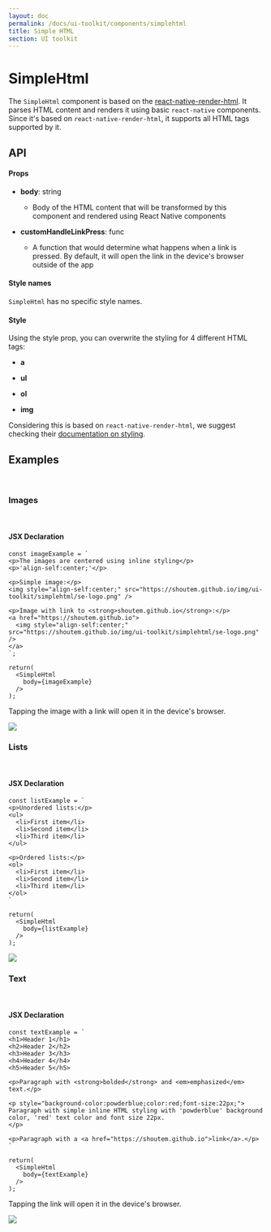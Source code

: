 ```yaml
---
layout: doc
permalink: /docs/ui-toolkit/components/simplehtml
title: Simple HTML
section: UI toolkit
---
```


# SimpleHtml

The `SimpleHtml` component is based on the [react-native-render-html](https://github.com/archriss/react-native-render-html). It parses HTML content and renders it using basic `react-native` components. Since it's based on `react-native-render-html`, it supports all HTML tags supported by it.

## API

#### Props

* **body**: string  
  - Body of the HTML content that will be transformed by this component and rendered using React Native components

* **customHandleLinkPress**: func
  - A function that would determine what happens when a link is pressed. By default, it will open the link in the device's browser outside of the app

#### Style names

`SimpleHtml` has no specific style names.

#### Style

Using the style prop, you can overwrite the styling for 4 different HTML tags:

* **a**

* **ul**

* **ol**

* **img**

Considering this is based on `react-native-render-html`, we suggest checking their [documentation on styling](https://github.com/archriss/react-native-render-html#styling).

## Examples
<br />

### Images
<br />

#### JSX Declaration
```JSX
const imageExample = `
<p>The images are centered using inline styling</p>
<p>'align-self:center;'</p>

<p>Simple image:</p>
<img style="align-self:center;" src="https://shoutem.github.io/img/ui-toolkit/simplehtml/se-logo.png" />

<p>Image with link to <strong>shoutem.github.io</strong>:</p>
<a href="https://shoutem.github.io">
  <img style="align-self:center;" src="https://shoutem.github.io/img/ui-toolkit/simplehtml/se-logo.png" />
</a>
`;

return(
  <SimpleHtml
    body={imageExample}
  />
);
```

Tapping the image with a link will open it in the device's browser.

<p class="image">
<img src='{{ site.url }}/img/ui-toolkit/simplehtml/simplehtml-images.png'/>
</p>

### Lists
<br />

#### JSX Declaration

```JSX
const listExample = `
<p>Unordered lists:</p>
<ul>
  <li>First item</li>
  <li>Second item</li>
  <li>Third item</li>
</ul>

<p>Ordered lists:</p>
<ol>
  <li>First item</li>
  <li>Second item</li>
  <li>Third item</li>
</ol>
`

return(
  <SimpleHtml
    body={listExample}
  />
);
```

<p class="image">
<img src='{{ site.url }}/img/ui-toolkit/simplehtml/simplehtml-lists.png'/>
</p>


### Text
<br />

#### JSX Declaration

```JSX
const textExample = `
<h1>Header 1</h1>
<h2>Header 2</h2>
<h3>Header 3</h3>
<h4>Header 4</h4>
<h5>Header 5</h5>

<p>Paragraph with <strong>bolded</strong> and <em>emphasized</em> text.</p>

<p style="background-color:powderblue;color:red;font-size:22px;">
Paragraph with simple inline HTML styling with 'powderblue' background color, 'red' text color and font size 22px.
</p>

<p>Paragraph with a <a href="https://shoutem.github.io">link</a>.</p>
`

return(
  <SimpleHtml
    body={textExample}
  />
);
```

Tapping the link will open it in the device's browser.

<p class="image">
<img src='{{ site.url }}/img/ui-toolkit/simplehtml/simplehtml-text.png'/>
</p>
